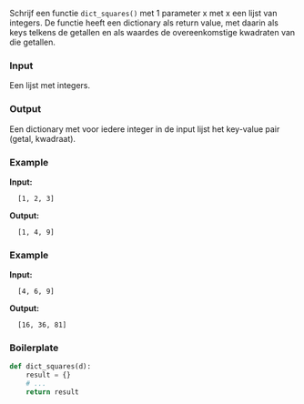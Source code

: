 Schrijf een functie `dict_squares()` met 1 parameter x met x een lijst van integers. De functie heeft een dictionary als return value, met daarin als keys telkens de getallen en als waardes de overeenkomstige kwadraten van die getallen.

### Input

Een lijst met integers.

### Output

Een dictionary met voor iedere integer in de input lijst het key-value pair
(getal, kwadraat).

### Example

**Input:**

      [1, 2, 3]

**Output:**

      [1, 4, 9]

### Example

**Input:**

      [4, 6, 9]

**Output:**

      [16, 36, 81]

### Boilerplate

```python
def dict_squares(d):
    result = {}
    # ...
    return result
```
